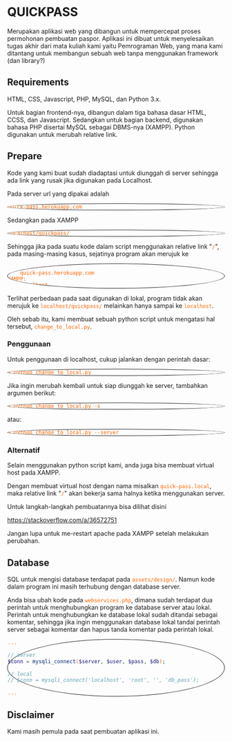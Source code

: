 <style>
    code {
        color: #ff6300;
    }
    pre {
        border: 1px solid #131313;
        border-radius: 50%;
    }
    h1,h2,h3{
        font-weight: bold;
    }
</style>

# QUICKPASS

Merupakan aplikasi web yang dibangun untuk mempercepat proses permohonan pembuatan paspor.
Aplikasi ini dibuat untuk menyelesaikan tugas akhir dari mata kuliah kami yaitu Pemrograman Web, yang mana kami ditantang untuk membangun sebuah web tanpa menggunakan framework (dan library?)

## Requirements

HTML, CSS, Javascript, PHP, MySQL, dan Python 3.x.

Untuk bagian frontend-nya, dibangun dalam tiga bahasa dasar HTML, CCSS, dan Javascript.
Sedangkan untuk bagian backend, digunakan bahasa PHP disertai MySQL sebagai DBMS-nya (XAMPP).
Python digunakan untuk merubah relative link.

## Prepare

Kode yang kami buat sudah diadaptasi untuk diunggah di server sehingga ada link yang rusak jika digunakan pada Localhost.

Pada server url yang dipakai adalah

```
quick-pass.herokuapp.com
```

Sedangkan pada XAMPP

```
localhost/quickpass/
```

Sehingga jika pada suatu kode dalam script menggunakan relative link "`/`", pada masing-masing kasus, sejatinya program akan merujuk ke

```
Server:
    quick-pass.herokuapp.com
XAMPP:
    localhost
```

Terlihat perbedaan pada saat digunakan di lokal, program tidak akan merujuk ke `localhost/quickpass/` melainkan hanya sampai ke `localhost`.

Oleh sebab itu, kami membuat sebuah python script untuk mengatasi hal tersebut, `change_to_local.py`.

### Penggunaan

Untuk penggunaan di localhost, cukup jalankan dengan perintah dasar:

```
$ python change_to_local.py
```

Jika ingin merubah kembali untuk siap diunggah ke server, tambahkan argumen berikut:

```
$ python change_to_local.py -s
```

atau:

```
$ python change_to_local.py --server
```

### Alternatif

Selain menggunakan python script kami, anda juga bisa membuat virtual host pada XAMPP.

Dengan membuat virtual host dengan nama misalkan `quick-pass.local`, maka relative link "`/`" akan bekerja sama halnya ketika menggunakan server.

Untuk langkah-langkah pembuatannya bisa dilihat disini

https://stackoverflow.com/a/36572751

Jangan lupa untuk me-restart apache pada XAMPP setelah melakukan perubahan.

## Database

SQL untuk mengisi database terdapat pada `assets/design/`. Namun kode dalam program ini masih terhubung dengan database server.

Anda bisa ubah kode pada `webservices.php`, dimana sudah terdapat dua perintah untuk menghubungkan program ke database server atau lokal. Perintah untuk menghubungkan ke database lokal sudah ditandai sebagai komentar, sehingga jika ingin menggunakan database lokal tandai perintah server sebagai komentar dan hapus tanda komentar pada perintah lokal.

```php
...

// server
$conn = mysqli_connect($server, $user, $pass, $db);

// local
// $conn = mysqli_connect('localhost', 'root', '', 'db_pass');

...
```

## Disclaimer

Kami masih pemula pada saat pembuatan aplikasi ini.
